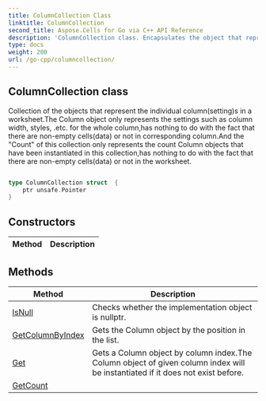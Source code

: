 ```yaml
---
title: ColumnCollection Class 
linktitle: ColumnCollection
second_title: Aspose.Cells for Go via C++ API Reference
description: 'ColumnCollection class. Encapsulates the object that represents columncollection in Go.'
type: docs
weight: 200
url: /go-cpp/columncollection/
---
```


## ColumnCollection class

Collection of the <see cref="Column"/> objects that represent the individual column(setting)s in a worksheet.The Column object only represents the settings such as column width, styles, .etc. for the whole column,has nothing to do with the fact that there are non-empty cells(data) or not in corresponding column.And the "Count" of this collection only represents the count Column objects that have been instantiated in this collection,has nothing to do with the fact that there are non-empty cells(data) or not in the worksheet.

```go

type ColumnCollection struct  {
	ptr unsafe.Pointer
}

```
## Constructors

| Method | Description |
| --- | --- |

## Methods

| Method | Description |
| --- | --- |
|[IsNull](./isnull/) | Checks whether the implementation object is nullptr. | 
|[GetColumnByIndex](./getcolumnbyindex/) | Gets the Column object by the position in the list. | 
|[Get](./get/) | Gets a Column object by column index.The Column object of given column index will be instantiated if it does not exist before. | 
|[GetCount](./getcount/) |  | 
